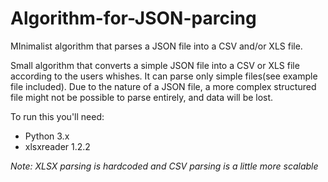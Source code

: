 # Algorithm-for-JSON-parcing
MInimalist algorithm that parses a JSON file into a CSV  and/or XLS file.

Small algorithm that converts a simple JSON file into a CSV or XLS file according to the users whishes. It can parse only simple files(see example file included). Due to the nature of a JSON file, a more complex structured file might not be possible to parse entirely, and data will be lost.

To run this you'll need: <br/>
* Python 3.x
* xlsxreader 1.2.2

*Note: XLSX parsing is hardcoded and CSV parsing is a little more scalable*
